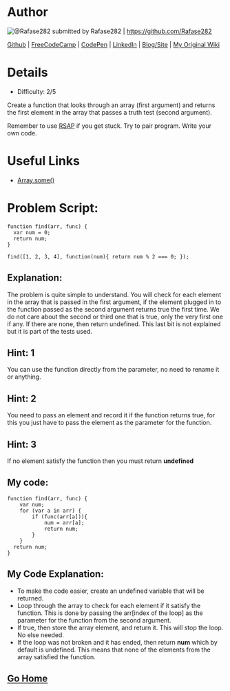 # Author

![@Rafase282](https://avatars0.githubusercontent.com/Rafase282?&s=128) submitted by Rafase282 | https://github.com/Rafase282

[Github](https://github.com/Rafase282) |
[FreeCodeCamp](http://www.freecodecamp.com/rafase282) | 
[CodePen](http://codepen.io/Rafase282/) |
[LinkedIn](https://www.linkedin.com/in/rafase282) |
[Blog/Site](https://rafase282.wordpress.com/) |
[My Original Wiki](http://rafase282.github.io/My-FreeCodeCamp-Code/)

# Details

* Difficulty: 2/5

Create a function that looks through an array (first argument) and returns the first element in the array that passes a truth test (second argument).

Remember to use [RSAP](http://www.freecodecamp.com/field-guide/how-do-i-get-help-when-I-get-stuck) if you get stuck. Try to pair program. Write your own code.

# Useful Links

* [Array.some()](https://developer.mozilla.org/en-US/docs/Web/JavaScript/Reference/Global_Objects/Array/some)

# Problem Script:

```
function find(arr, func) {
  var num = 0;
  return num;
}

find([1, 2, 3, 4], function(num){ return num % 2 === 0; });
```

## Explanation:

The problem is quite simple to understand. You will check for each element in the array that is passed in the first argument, if the element plugged in to the function passed as the second argument returns true the first time. We do not care about the second or third one that is true, only the very first one if any. If there are none, then return undefined. This last bit is not explained but it is part of the tests used.

## Hint: 1
You can use the function directly from the parameter, no need to rename it or anything.

## Hint: 2
You need to pass an element and record it if the function returns true, for this you just have to pass the element as the parameter for the function.

## Hint: 3
If no element satisfy the function then you must return **undefined**

## My code:

```
function find(arr, func) {
    var num;
    for (var a in arr) {
        if (func(arr[a])){
            num = arr[a];
            return num;
        }
    }
  return num;
}
```

## My Code Explanation:

* To make the code easier, create an undefined variable that will be returned.
* Loop through the array to check for each element if it satisfy the function. This is done by passing the arr[index of the loop] as the parameter for the function from the second argument.
* If true, then store the array element, and return it. This will stop the loop. No else needed.
* If the loop was not broken and it has ended, then return **num** which by default is undefined. This means that none of the elements from the array satisfied the function.

## [Go Home](https://github.com/Rafase282/My-FreeCodeCamp-Code/wiki)